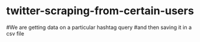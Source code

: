 # twitter-scraping-from-certain-users
#We are getting data on a particular hashtag query #and then saving it in a csv file

